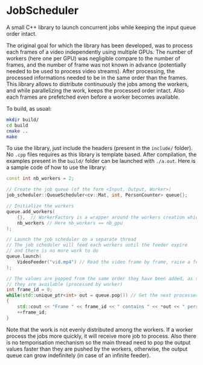 # JobScheduler

A small C++ library to launch concurrent jobs while keeping the input queue order intact.

The original goal for which the library has been developed, was to process each frames of a video independently using multiple GPUs. The number of workers (here one per GPU) was negligible compare to the number of frames, and the number of frame was not known in advance (potentially needed to be used to process video streams). After processing, the processed informations needed to be in the same order than the frames. This library allows to distribute continuously the jobs among the workers, and while parallelizing the work, keeps the processed order intact. Also each frames are prefetched even before a worker becomes available.

To build, as usual:

```bash
mkdir build/
cd build
cmake ..
make
```

To use the library, just include the headers (present in the `include/` folder). No `.cpp` files requires as this library is template based. After compilation, the examples present in the `build/` folder can be launched with `./a.out`. Here is a sample code of how to use the library:

```cpp
const int nb_workers = 2;

// Create the job queue (of the form <Input, Output, Worker>)
job_scheduler::QueueScheduler<cv::Mat, int, PersonCounter> queue{};

// Initialize the workers
queue.add_workers(
    {},  // WorkerFactory is a wrapper around the workers creation which gives each worker a unique id
    nb_workers // Here nb_workers == nb_gpu
);

// Launch the job scheduler on a separate thread
// The job scheduler will feed each workers until the feeder expire
// and there is no more work to do
queue.launch(
    VideoFeeder("vid.mp4") // Read the video frame by frame, raise a feeder ExpiredException when finished)
);

// The values are popped from the same order they have been added, as soon
// they are available (processed by worker)
int frame_id = 0;
while(std::unique_ptr<int> out = queue.pop()) // Get the next processed output
{
    std::cout << "Frame " << frame_id << " contains " << *out << " persons." << std::endl;
    ++frame_id;
}
```

Note that the work is not evenly distributed among the workers. If a worker process the jobs more quickly, it will receive more job to process. Also there is no temporisation mechanism so the main thread need to pop the output values faster than they are pushed by the workers, otherwise, the output queue can grow indefinitely (in case of an infinite feeder).
